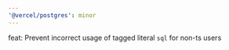 ```yaml
---
'@vercel/postgres': minor
---
```


feat: Prevent incorrect usage of tagged literal `sql` for non-ts users
